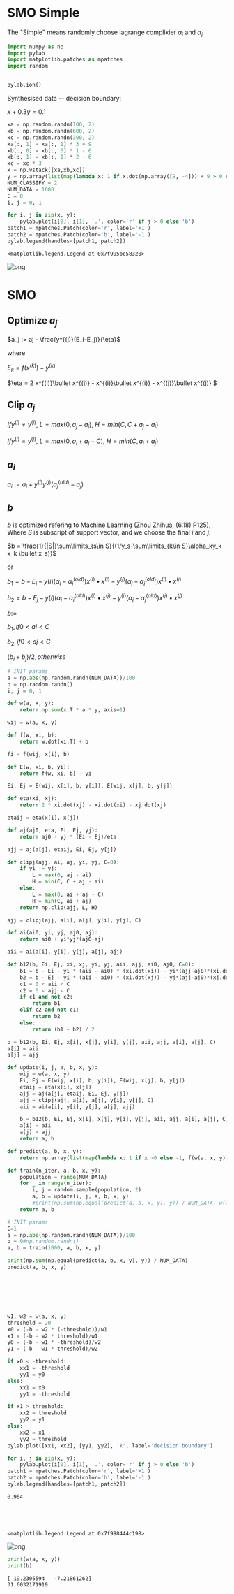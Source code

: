 
# SMO Simple
The "Simple" means randomly choose lagrange complixier $\alpha_i$ and $\alpha_j$


```python
import numpy as np
import pylab
import matplotlib.patches as mpatches
import random


pylab.ion()
```

Synthesised data -- decision boundary:

$x + 0.3 y = 0.1$


```python
xa = np.random.randn(100, 2)
xb = np.random.randn(600, 2)
xc = np.random.randn(300, 2)
xa[:, 1] = xa[:, 1] * 3 + 9
xb[:, 0] = xb[:, 0] * 1 - 6
xb[:, 1] = xb[:, 1] * 2 - 6
xc = xc * 3
x = np.vstack([xa,xb,xc])
y = np.array(list(map(lambda x: 1 if x.dot(np.array([9, -4])) + 9 > 0 else -1, x)))
NUM_CLASSIFY = 2
NUM_DATA = 1000
C = 0
i, j = 0, 1

for i, j in zip(x, y):
    pylab.plot(i[0], i[1], '.', color='r' if j > 0 else 'b')
patch1 = mpatches.Patch(color='r', label='+1')
patch2 = mpatches.Patch(color='b', label='-1')
pylab.legend(handles=[patch1, patch2])
```




    <matplotlib.legend.Legend at 0x7f995bc58320>




![png](output_3_1.png)


# SMO

## Optimize $a_j$

$a_j := aj - \frac{y^{(j)}(E_i-E_j)}{\eta}$

where

$E_k = f(x^{(k)}) - y^{(k)}$

$\eta = 2 x^{(i)}\bullet x^{(j)} - x^{(i)}\bullet x^{(i)} - x^{(j)}\bullet x^{(j)} $

## Clip $a_j$

$If y^{(i)} \neq y^{(j)}$, $L=max(0, a_j - a_i)$, $H = min(C, C + a_j - a_i)$

$If y^{(i)} = y^{(j)}$, $L=max(0, a_i + a_j - C)$, $H = min(C, a_i + a_j)$

## $a_i$
$a_i:=a_i+y^{(i)}y^{(j)}(a_j^{(old)}-a_j)$

## $b$
$b$ is optimized refering to Machine Learning (Zhou Zhihua, (6.18) P125), Where $S$ is subscript of support vector, and we choose the final $i$ and $j$.

$b = \frac{1}{|S|}\sum\limits_{s\in S}{(1/y_s-\sum\limits_{k\in S}\alpha_ky_k x_k \bullet x_s)}$

or

$b_1 = b - E_i - y{(i)}(\alpha_i - \alpha_i^{(old)})x^{(i)}\bullet x^{(i)} - y^{(j)}(\alpha_j-\alpha_j^{(old)}) x^{(i)}\bullet x^{(j)}$

$b_2 = b - E_j - y{(i)}(\alpha_i - \alpha_i^{(old)})x^{(i)}\bullet x^{(j)} - y^{(j)}(\alpha_j-\alpha_j^{(old)}) x^{(j)}\bullet x^{(j)}$

$b:=$

$b_1, if 0 < ai < C$

$b_2, if 0 < aj < C$

$(b_i + b_j) / 2, otherwise$


```python
# INIT params
a = np.abs(np.random.randn(NUM_DATA))/100
b = np.random.randn()
i, j = 0, 1

def w(a, x, y):
    return np.sum(x.T * a * y, axis=1)

wij = w(a, x, y)

def f(w, xi, b):
    return w.dot(xi.T) + b

fi = f(wij, x[i], b)

def E(w, xi, b, yi):
    return f(w, xi, b) - yi

Ei, Ej = E(wij, x[i], b, y[i]), E(wij, x[j], b, y[j])

def eta(xi, xj):
    return 2 * xi.dot(xj) - xi.dot(xi) - xj.dot(xj)

etaij = eta(x[i], x[j])

def aj(aj0, eta, Ei, Ej, yj):
    return aj0 - yj * (Ei - Ej)/eta

ajj = aj(a[j], etaij, Ei, Ej, y[j])

def clipj(ajj, ai, aj, yi, yj, C=0):
    if yi != yj:
        L = max(0, aj - ai)
        H = min(C, C + aj - ai)
    else:
        L = max(0, ai + aj - C)
        H = min(C, ai + aj)
    return np.clip(ajj, L, H)

ajj = clipj(ajj, a[i], a[j], y[i], y[j], C)

def ai(ai0, yi, yj, aj0, aj):
    return ai0 + yi*yj*(aj0-aj)

aii = ai(a[i], y[i], y[j], a[j], ajj)

def b12(b, Ei, Ej, xi, xj, yi, yj, aii, ajj, ai0, aj0, C=0):
    b1 = b - Ei - yi * (aii - ai0) * (xi.dot(xi)) - yi*(ajj-aj0)*(xi.dot(xj))
    b2 = b - Ej - yi * (aii - ai0) * (xi.dot(xj)) - yj*(ajj-aj0)*(xj.dot(xj))
    c1 = 0 < aii < C
    c2 = 0 < ajj < C
    if c1 and not c2:
        return b1
    elif c2 and not c1:
        return b2
    else:
        return (b1 + b2) / 2

b = b12(b, Ei, Ej, x[i], x[j], y[i], y[j], aii, ajj, a[i], a[j], C)
a[i] = aii
a[j] = ajj
```


```python
def update(i, j, a, b, x, y):
    wij = w(a, x, y)
    Ei, Ej = E(wij, x[i], b, y[i]), E(wij, x[j], b, y[j])
    etaij = eta(x[i], x[j])
    ajj = aj(a[j], etaij, Ei, Ej, y[j])
    ajj = clipj(ajj, a[i], a[j], y[i], y[j], C)
    aii = ai(a[i], y[i], y[j], a[j], ajj)

    b = b12(b, Ei, Ej, x[i], x[j], y[i], y[j], aii, ajj, a[i], a[j], C)
    a[i] = aii
    a[j] = ajj
    return a, b
```


```python
def predict(a, b, x, y):
    return np.array(list(map(lambda x: 1 if x >0 else -1, f(w(a, x, y), x, b))))

def train(n_iter, a, b, x, y):
    population = range(NUM_DATA)
    for _ in range(n_iter):
        i, j = random.sample(population, 2)
        a, b = update(i, j, a, b, x, y)
        #print(np.sum(np.equal(predict(a, b, x, y), y)) / NUM_DATA, w(a, x, y), b)
    return a, b

```


```python
# INIT params
C=1
a = np.abs(np.random.randn(NUM_DATA))/100
b = 0#np.random.randn()
a, b = train(1000, a, b, x, y)

print(np.sum(np.equal(predict(a, b, x, y), y)) / NUM_DATA)
predict(a, b, x, y)







w1, w2 = w(a, x, y)
threshold = 20
x0 = (-b - w2 * (-threshold))/w1
x1 = (-b - w2 * threshold)/w1
y0 = (-b - w1 * -threshold)/w2
y1 = (-b - w1 * threshold)/w2

if x0 < -threshold:
    xx1 = -threshold
    yy1 = y0
else:
    xx1 = x0
    yy1 = -threshold

if x1 > threshold:
    xx2 = threshold
    yy2 = y1
else:
    xx2 = x1
    yy2 = threshold
pylab.plot([xx1, xx2], [yy1, yy2], 'k', label='decision boundary')

for i, j in zip(x, y):
    pylab.plot(i[0], i[1], '.', color='r' if j > 0 else 'b')
patch1 = mpatches.Patch(color='r', label='+1')
patch2 = mpatches.Patch(color='b', label='-1')
pylab.legend(handles=[patch1, patch2])

```

    0.964





    <matplotlib.legend.Legend at 0x7f998444c198>




![png](output_8_2.png)



```python
print(w(a, x, y))
print(b)
```

    [ 19.2305594   -7.21861262]
    31.6032171919
